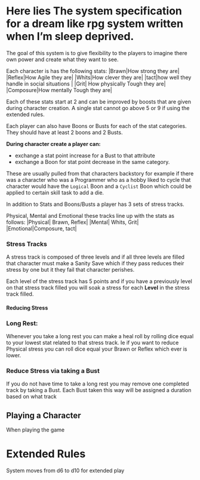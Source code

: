 # Here lies The system specification for a dream like rpg system written when I’m sleep deprived.

The goal of this system is to give flexibility to the players to imagine there own power and create what they want to see.

Each character is has the following stats:
|Brawn|How strong they are|
|Reflex|How Agile they are|
|Whits|How clever they are|
|tact|how well they handle in social situations |
|Grit| How physically Tough they are|
|Composure|How mentally Tough they are|

Each of these stats start at 2 and can be improved by boosts that are given during character creation.  A single stat cannot go above 5 or 9 if using the extended rules.

Each player can also have Boons or Busts for each of the stat categories.  They should have at least 2 boons and 2 Busts.  

**During character create a player can:**
- exchange a stat point increase for a Bust to that attribute 
- exchange a Boon for stat point decrease in the same category.

These are usually pulled from that characters backstory for example if there was a character who was a Programmer who as a hobby liked to cycle that character would have the `Logical` Boon and a `Cyclist` Boon which could be applied to certain skill task to add a die.

In addition to Stats and Boons/Busts a player has 3 sets of stress tracks.  

Physical, Mental and Emotional these tracks line up with the stats as follows:
|Physical| Brawn, Reflex|
|Mental| Whits, Grit|
|Emotional|Composure, tact|


### Stress Tracks
A stress track is composed of three levels and if all three levels are filled that character must make a Sanity Save which if they pass reduces their stress by one but it they fail that character perishes.

Each level of the stress track has 5 points and if you have a previously level on that stress track filled you will soak a stress for each **Level** in the stress track filled.

#### Reducing Stress

### Long Rest:
Whenever you take a long rest you can make a heal roll by rolling dice equal to your lowest stat related to that stress track.  Ie if you want to reduce Physical stress you can roll dice equal your Brawn or Reflex which ever is lower.

### Reduce Stress via taking a Bust
If you do not have time to take a long rest you may remove one completed track by taking a Bust.  Each Bust taken this way will be assigned a duration based on what track 


## Playing a Character
When playing the game 
# Extended Rules
System moves from d6 to d10 for extended play
